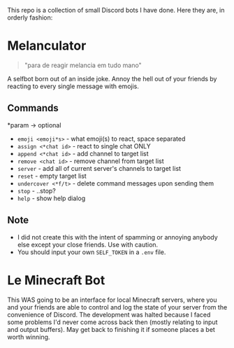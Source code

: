 This repo is a collection of small Discord bots I have done. Here they are, in orderly fashion:
# Melanculator
> "para de reagir melancia em tudo mano"

A selfbot born out of an inside joke.
Annoy the hell out of your friends by reacting to every single message with emojis. 
## Commands
*param -> optional
- `emoji <emoji*s>` - what emoji(s) to react, space separated 
- `assign <*chat id>` - react to single chat ONLY
- `append <*chat id>` - add channel to target list
- `remove <chat id>` - remove channel from target list
- `server` - add all of current server's channels to target list
- `reset` - empty target list
- `undercover <*f/t>` - delete command messages upon sending them
- `stop` - ..stop?
- `help` - show help dialog
## Note
- I did not create this with the intent of spamming or annoying anybody else except your close friends. Use with caution.
- You should input your own `SELF_TOKEN` in a `.env` file.
# Le Minecraft Bot
This WAS going to be an interface for local Minecraft servers, where you and your friends are able to control and log the state of your server from the convenience of Discord.
The development was halted because I faced some problems I'd never come across back then (mostly relating to input and output buffers).
May get back to finishing it if someone places a bet worth winning.